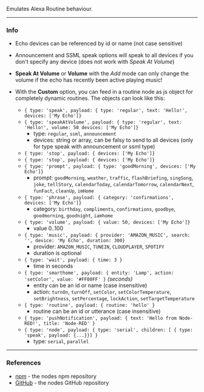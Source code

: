 Emulates Alexa Routine behaviour.

---

### **Info**

- Echo devices can be referenced by id or name (not case sensitive)
- Announcement and SSML speak options will speak to all devices if you don't specify any device (does not work with *Speak At Volume*)
- **Speak At Volume** or **Volume** with the *Add* mode can only change the volume if the echo has recently been active playing music!

- With the **Custom** option, you can feed in a routine node as js object for completely dynamic routines. The objects can look like this:
  - ```{ type: 'speak', payload: { type: 'regular', text: 'Hello!', devices: ['My Echo']}```
  - ```{ type: 'speakAtVolume', payload: { type: 'regular', text: 'Hello!', volume: 50 devices: ['My Echo']}```
    - type: `regular`, `ssml`, `announcement` 
    - devices: string or array, can be falsy to send to all devices (only for type speak with announcement or ssml type)
  - ```{ type: 'stop', payload: { devices: ['My Echo']}```
  - ```{ type: 'stop', payload: { devices: ['My Echo']}```
  - ```{ type: 'prompt', payload: { type: 'goodMorning', devices: ['My Echo']}```
    - prompt: `goodMorning`, `weather`, `traffic`, `flashBriefing`, `singSong`, `joke`, `tellStory`, `calendarToday`, `calendarTomorrow`, `calendarNext`, `funFact`, `cleanUp`, `imHome`
  - ```{ type: 'phrase', payload: { category: 'confirmations', devices: ['My Echo']}```
    - category: `birthday`, `compliments`, `confirmations`, `goodbye`, `goodmorning`, `goodnight`, `iamhome`
  - ```{ type: 'volume', payload: { value: 50, devices: ['My Echo']}```
    - value 0..100
  - ```{ type: 'music', payload: { provider: 'AMAZON_MUSIC', search: '', device: 'My Echo', duration: 300}```
    - provider: `AMAZON_MUSIC`, `TUNEIN`, `CLOUDPLAYER`, `SPOTIFY`
    - duration is optional
  - ```{ type: 'wait', payload: { time: 3 }``` 
    - time in seconds 
  - ```{ type: 'smarthome', payload: { entity: 'Lamp', action: 'setColor', value: '#FF00FF' }``` *(seconds)*
    - entity can be an id or name (case insensitive) 
    - action: `turnOn`, `turnOff`, `setColor`, `setColorTemperature`, `setBrightness`, `setPercentage`, `lockAction`, `setTargetTemperature`
  - ```{ type: 'routine', payload: { routine: 'hello' }```
    - routine can be an id or utterance (case insensitive)
  - ```{ type: 'pushNotification', payload: { text: 'Hello from Node-RED!', title: 'Node-RED' }```  
  - ```{ type: 'node', payload: { type: 'serial', children: [ { type: 'speak', payload: {...}}] }```  
    - type: `serial`, `parallel`

---

### **References**
 - [npm](https://npmjs.com/package/node-red-contrib-alexa-remote-fork) - the nodes npm repository
 - [GitHub](https://github.com/hgross/node-red-contrib-alexa-remote-fork) - the nodes GitHub repository